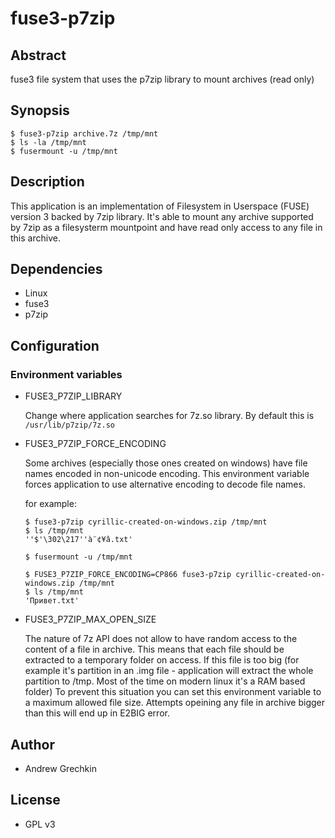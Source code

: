 # fuse3-p7zip

## Abstract

fuse3 file system that uses the p7zip library to mount archives (read only)

## Synopsis

```
$ fuse3-p7zip archive.7z /tmp/mnt
$ ls -la /tmp/mnt
$ fusermount -u /tmp/mnt
```
## Description

This application is an implementation of Filesystem in Userspace (FUSE) version 3 backed by 7zip library. It's able to
mount any archive supported by 7zip as a filesysterm mountpoint and have read only access to any file in this archive.

## Dependencies

* Linux
* fuse3
* p7zip

## Configuration

### Environment variables

* FUSE3_P7ZIP_LIBRARY

	Change where application searches for 7z.so library. By default this is `/usr/lib/p7zip/7z.so`

* FUSE3_P7ZIP_FORCE_ENCODING

	Some archives (especially those ones created on windows) have file names encoded in non-unicode encoding. This
	environment variable forces application to use alternative encoding to decode file names.

	for example:
	```
	$ fuse3-p7zip cyrillic-created-on-windows.zip /tmp/mnt
	$ ls /tmp/mnt
	''$'\302\217''à¨¢¥â.txt'

	$ fusermount -u /tmp/mnt

	$ FUSE3_P7ZIP_FORCE_ENCODING=CP866 fuse3-p7zip cyrillic-created-on-windows.zip /tmp/mnt
	$ ls /tmp/mnt
	'Привет.txt'
	```

* FUSE3_P7ZIP_MAX_OPEN_SIZE

	The nature of 7z API does not allow to have random access to the content of a file in archive. This means that each
	file should be extracted to a temporary folder on access. If this file is too big (for example it's partition in an
	.img file - application will extract the whole partition to /tmp. Most of the time on modern linux it's a RAM based
	folder) To prevent this situation you can set this environment variable to a maximum allowed file size. Attempts
	opeining any file in archive bigger than this will end up in E2BIG error.

## Author

* Andrew Grechkin

## License

* GPL v3

